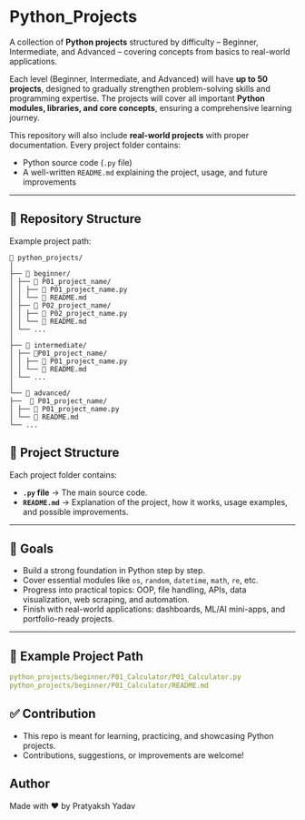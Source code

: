 # Python_Projects  

A collection of **Python projects** structured by difficulty – Beginner, Intermediate, and Advanced – covering concepts from basics to real-world applications.  

Each level (Beginner, Intermediate, and Advanced) will have **up to 50 projects**, designed to gradually strengthen problem-solving skills and programming expertise. The projects will cover all important **Python modules, libraries, and core concepts**, ensuring a comprehensive learning journey.  

This repository will also include **real-world projects** with proper documentation. Every project folder contains:  
- Python source code (`.py` file)  
- A well-written `README.md` explaining the project, usage, and future improvements  

---

## 📂 Repository Structure  

Example project path:  

```
📂 python_projects/
│
├── 📂 beginner/
│ ├── 📂 P01_project_name/
│ │ ├── 📄 P01_project_name.py
│ │ └── 📄 README.md
│ ├── 📂 P02_project_name/
│ │ ├── 📄 P02_project_name.py
│ │ └── 📄 README.md
│ └── ...
│
├── 📂 intermediate/
│ ├── 📂P01_project_name/
│ │ ├── 📄 P01_project_name.py
│ │ └── 📄 README.md
│ └── ...
│
└── 📂 advanced/
├──  📂 P01_project_name/
│ ├── 📄 P01_project_name.py
│ └── 📄 README.md
└── ...
```




## 📝 Project Structure  

Each project folder contains:  
- **`.py` file** → The main source code.  
- **`README.md`** → Explanation of the project, how it works, usage examples, and possible improvements.  

---

## 🚀 Goals  
- Build a strong foundation in Python step by step.  
- Cover essential modules like `os`, `random`, `datetime`, `math`, `re`, etc.  
- Progress into practical topics: OOP, file handling, APIs, data visualization, web scraping, and automation.  
- Finish with real-world applications: dashboards, ML/AI mini-apps, and portfolio-ready projects.  

---

## 📌 Example Project Path  
```yml
python_projects/beginner/P01_Calculator/P01_Calculator.py
python_projects/beginner/P01_Calculator/README.md
```

## ✅ Contribution  

- This repo is meant for learning, practicing, and showcasing Python projects.  
- Contributions, suggestions, or improvements are welcome!  

## Author
Made with ❤️ by Pratyaksh Yadav
